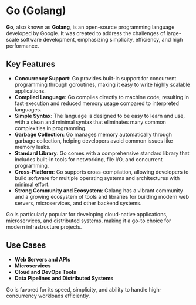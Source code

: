 # Go (Golang)

**Go**, also known as **Golang**, is an open-source programming language developed by Google. It was created to address the challenges of large-scale software development, emphasizing simplicity, efficiency, and high performance.

## Key Features

- **Concurrency Support**: Go provides built-in support for concurrent programming through goroutines, making it easy to write highly scalable applications.
- **Compiled Language**: Go compiles directly to machine code, resulting in fast execution and reduced memory usage compared to interpreted languages.
- **Simple Syntax**: The language is designed to be easy to learn and use, with a clean and minimal syntax that eliminates many common complexities in programming.
- **Garbage Collection**: Go manages memory automatically through garbage collection, helping developers avoid common issues like memory leaks.
- **Standard Library**: Go comes with a comprehensive standard library that includes built-in tools for networking, file I/O, and concurrent programming.
- **Cross-Platform**: Go supports cross-compilation, allowing developers to build software for multiple operating systems and architectures with minimal effort.
- **Strong Community and Ecosystem**: Golang has a vibrant community and a growing ecosystem of tools and libraries for building modern web servers, microservices, and other backend systems.

Go is particularly popular for developing cloud-native applications, microservices, and distributed systems, making it a go-to choice for modern infrastructure projects.

## Use Cases

- **Web Servers and APIs**
- **Microservices**
- **Cloud and DevOps Tools**
- **Data Pipelines and Distributed Systems**

Go is favored for its speed, simplicity, and ability to handle high-concurrency workloads efficiently.